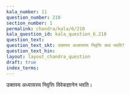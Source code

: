 ```yaml
---
kala_number: 11
question_number: 210
section_number: 1
permalink: chandra/kala/6/210
kala_question_id: kala_question_6.210
question_text: 
question_text_skt: उक्तस्य अध्यासस्य निवृत्तिः कथं भवति?
question_text_hin: 
layout: layout_chandra_question
draft: true
index_terms:
---
```


<!-- skt-start -->
उक्तस्य अध्यासस्य निवृत्तिः विवेकज्ञानेन भवति।
<!-- skt-end -->

<!-- eng-start -->
<!-- eng-end -->

